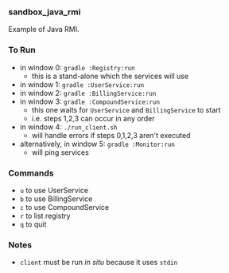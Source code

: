 
### sandbox_java_rmi

Example of Java RMI.

### To Run

* in window 0: `gradle :Registry:run`
    * this is a stand-alone which the services will use
* in window 1: `gradle :UserService:run`
* in window 2: `gradle :BillingService:run`
* in window 3: `gradle :CompoundService:run`
    * this one waits for `UserService` and `BillingService` to start
    * i.e. steps 1,2,3 can occur in any order
* in window 4: `./run_client.sh`
    * will handle errors if steps 0,1,2,3 aren't executed
* alternatively, in window 5: `gradle :Monitor:run`
    * will ping services

### Commands

* `u` to use UserService
* `b` to use BillingService
* `c` to use CompoundService
* `r` to list registry
* `q` to quit

### Notes

* `client` must be run _in situ_ because it uses `stdin`
